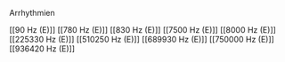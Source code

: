 

Arrhythmien

[[90 Hz (E)]]
[[780 Hz (E)]]
[[830 Hz (E)]]
[[7500 Hz (E)]]
[[8000 Hz (E)]]
[[225330 Hz (E)]]
[[510250 Hz (E)]]
[[689930 Hz (E)]]
[[750000 Hz (E)]]
[[936420 Hz (E)]]